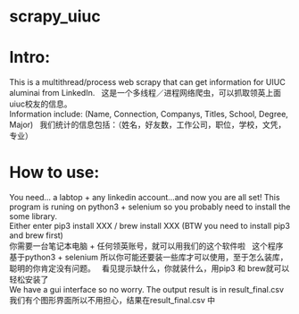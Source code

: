 # scrapy_uiuc
# Intro:  
This is a multithread/process web scrapy that can get information for UIUC aluminai from LinkedIn.  
这是一个多线程／进程网络爬虫，可以抓取领英上面uiuc校友的信息。    
Information include: (Name, Connection, Companys, Titles, School, Degree, Major)  
我们统计的信息包括：（姓名，好友数，工作公司，职位，学校，文凭，专业）  
# How to use:  
You need... a labtop + any linkedin account...and now you are all set!
This program is runing on python3 + selenium so you probably need to install the some library.  
Either enter pip3 install XXX / brew install XXX (BTW you need to install pip3 and brew first)  
你需要一台笔记本电脑 + 任何领英账号，就可以用我们的这个软件啦  
这个程序基于python3 + selenium 所以你可能还要装一些库才可以使用，至于怎么装库，聪明的你肯定没有问题。  
看见提示缺什么，你就装什么，用pip3 和 brew就可以轻松安装了  
We have a gui interface so no worry. The output result is in result_final.csv   
我们有个图形界面所以不用担心，结果在result_final.csv 中
